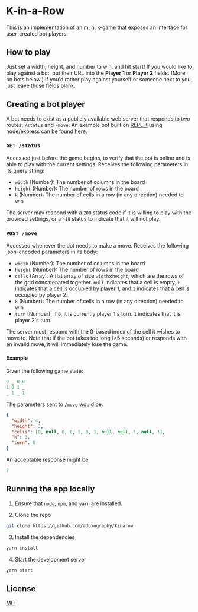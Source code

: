 # K-in-a-Row
This is an implementation of an [m, n, k-game](https://en.wikipedia.org/wiki/M,n,k-game) that exposes an interface for user-created bot players.

## How to play
Just set a width, height, and number to win, and hit start! If you would like to play against a bot, put their URL into the **Player 1** or **Player 2** fields. (More on bots below.) If you'd rather play against yourself or someone next to you, just leave those fields blank.

## Creating a bot player
A bot needs to exist as a publicly available web server that responds to two routes, `/status` and `/move`. An example bot built on [REPL.it](https://repl.it) using node/express can be found [here](https://repl.it/@adoxography/KIRA).

### `GET /status`
Accessed just before the game begins, to verify that the bot is online and is able to play with the current settings. Receives the following parameters in its query string:

- `width` (Number): The number of columns in the board
- `height` (Number): The number of rows in the board
- `k` (Number): The number of cells in a row (in any direction) needed to win

The server may respond with a `200` status code if it is willing to play with the provided settings, or a `418` status to indicate that it will not play.

### `POST /move`
Accessed whenever the bot needs to make a move. Receives the following json-encoded parameters in its body:

- `width` (Number): The number of columns in the board
- `height` (Number): The number of rows in the board
- `cells` (Array): A flat array of size `width`×`height`, which are the rows of the grid concatenated together. `null` indicates that a cell is empty; `0` indicates that a cell is occupied by player 1, and `1` indicates that a cell is occupied by player 2.
- `k` (Number): The number of cells in a row (in any direction) needed to win
- `turn` (Number): If `0`, it is currently player 1's turn. `1` indicates that it is player 2's turn.

The server must respond with the 0-based index of the cell it wishes to move to. Note that if the bot takes too long (>5 seconds) or responds with an invalid move, it will immediately lose the game.

#### Example

Given the following game state:
```ruby
0 _ 0 0
1 0 1 _
_ 1 _ 1
```

The parameters sent to `/move` would be:

```json
{
  "width": 4,
  "height": 3,
  "cells": [0, null, 0, 0, 1, 0, 1, null, null, 1, null, 1],
  "k": 3,
  "turn": 0
}
```

An acceptable response might be

```ruby
7
```

## Running the app locally

1. Ensure that `node`, `npm`, and `yarn` are installed.

2. Clone the repo

```bash
git clone https://github.com/adoxography/kinarow
```

3. Install the dependencies

```bash
yarn install
```

4. Start the development server

```bash
yarn start
```

## License
[MIT](/LICENSE)
